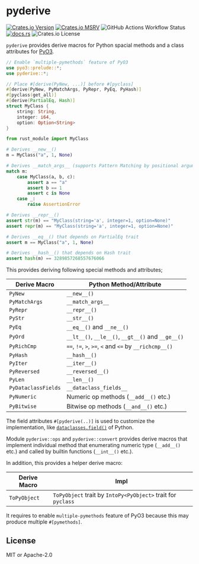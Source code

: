 # pyderive

[![Crates.io Version](https://img.shields.io/crates/v/pyderive?logo=rust)](https://crates.io/crates/pyderive)
[![Crates.io MSRV](https://img.shields.io/crates/msrv/pyderive?logo=rust)](https://rust-lang.github.io/rfcs/2495-min-rust-version.html)
![GitHub Actions Workflow Status](https://img.shields.io/github/actions/workflow/status/paqira/pyderive/ci.yaml?logo=GitHub)
[![docs.rs](https://img.shields.io/docsrs/pyderive?logo=rust)](https://docs.rs/pyderive/)
![Crates.io License](https://img.shields.io/crates/l/pyderive)

`pyderive` provides derive macros for Python spacial methods and a class attributes for [PyO3].

[PyO3]: https://github.com/PyO3/pyo3

```rust
// Enable `multiple-pymethods` feature of PyO3
use pyo3::prelude::*;
use pyderive::*;

// Place #[derive(PyNew, ...)] before #[pyclass]
#[derive(PyNew, PyMatchArgs, PyRepr, PyEq, PyHash)]
#[pyclass(get_all)]
#[derive(PartialEq, Hash)]
struct MyClass {
    string: String,
    integer: i64,
    option: Option<String>
}
```

```python
from rust_module import MyClass

# Derives __new__()
m = MyClass("a", 1, None)

# Derives __match_args__ (supports Pattern Matching by positional arguments)
match m:
    case MyClass(a, b, c):
        assert a == "a"
        assert b == 1
        assert c is None
    case _:
        raise AssertionError

# Derives __repr__()
assert str(m) == "MyClass(string='a', integer=1, option=None)"
assert repr(m) == "MyClass(string='a', integer=1, option=None)"

# Derives __eq__() that depends on PartialEq trait
assert m == MyClass("a", 1, None)

# Derives __hash__() that depends on Hash trait
assert hash(m) == 3289857268557676066
```

This provides deriving following special methods and attributes;

| Derive Macro        | Python Method/Attribute                                |
|---------------------|--------------------------------------------------------|
| `PyNew`             | `__new__()`                                            |
| `PyMatchArgs`       | `__match_args__`                                       |
| `PyRepr`            | `__repr__()`                                           |
| `PyStr`             | `__str__()`                                            |
| `PyEq`              | `__eq__()` and `__ne__()`                              |
| `PyOrd`             | `__lt__()`, `__le__()`, `__gt__()` and `__ge__()`      |
| `PyRichCmp`         | `==`, `!=`, `>`, `>=`, `<` and `<=` by `__richcmp__()` |
| `PyHash`            | `__hash__()`                                           |
| `PyIter`            | `__iter__()`                                           |
| `PyReversed`        | `__reversed__()`                                       |
| `PyLen`             | `__len__()`                                            |
| `PyDataclassFields` | `__dataclass_fields__`                                 |
| `PyNumeric`         | Numeric op methods (`__add__()` etc.)                  |
| `PyBitwise`         | Bitwise op methods (`__and__()` etc.)                  |

The field attributes `#[pyderive(..)]` is used to customize the implementation,
like [`dataclasses.field()`][dataclasses-field] of Python.

[dataclasses-field]: https://docs.python.org/3/library/dataclasses.html#dataclasses.field

Module `pyderive::ops` and `pyderive::convert` provides
derive macros that implement individual method that enumerating numeric type (`__add__()` etc.) and
called by builtin functions (`__int__()` etc.).

In addition, this provides a helper derive macro:

| Derive Macro | Impl                                                         |
|--------------|--------------------------------------------------------------|
| `ToPyObject` | `ToPyObject` trait by `IntoPy<PyObject>` trait for `pyclass` |

It requires to enable `multiple-pymethods` feature of PyO3 because this may produce multiple `#[pymethods]`.

## License

MIT or Apache-2.0
